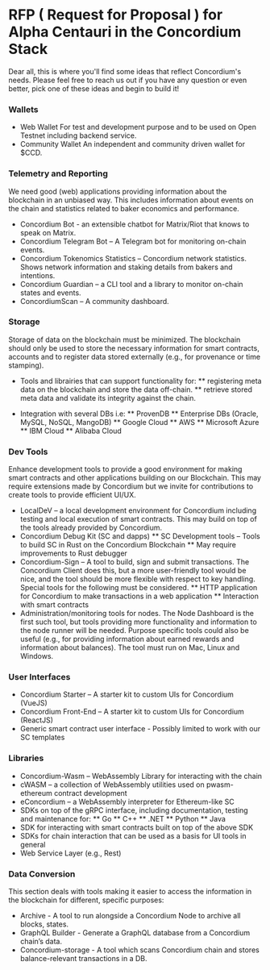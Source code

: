 # RFP ( Request for Proposal ) for Alpha Centauri in the Concordium Stack

Dear all, this is where you'll find some ideas that reflect Concordium's needs. Please feel free to reach us out if you have any question or even better, pick one of these ideas and begin to build it!

### Wallets
 * Web Wallet
 For test and development purpose and to be used on Open Testnet including backend service.
 * Community Wallet
 An independent and community driven wallet for $CCD.
 
 ### Telemetry and Reporting
 We need good (web) applications providing information about the blockchain in an unbiased way. This includes information about events on the chain and statistics related to baker economics and performance.
 * Concordium Bot - an extensible chatbot for Matrix/Riot that knows to speak on Matrix.
 * Concordium Telegram Bot – A Telegram bot for monitoring on-chain events.
 * Concordium Tokenomics Statistics – Concordium network statistics. Shows network information and staking details from bakers and intentions. 
 * Concordium Guardian – a CLI tool and a library to monitor on-chain states and events. 
 * ConcordiumScan – A community dashboard.
 
 ### Storage
 Storage of data on the blockchain must be minimized. The blockchain should only be used to store the necessary information for smart contracts, accounts and to register data stored externally (e.g., for provenance or time stamping).

* Tools and librairies that can support functionality for:
  ** registering meta data on the blockchain and store the data off-chain.
  ** retrieve stored meta data and validate its integrity against the chain.

* Integration with several DBs i.e:
    ** ProvenDB
    ** Enterprise DBs (Oracle, MySQL, NoSQL, MangoDB)
    ** Google Cloud
    ** AWS
    ** Microsoft Azure
    ** IBM Cloud
    ** Alibaba Cloud

### Dev Tools
Enhance development tools to provide a good environment for making smart contracts and other applications building on our Blockchain. This may require extensions made by Concordium but we invite for contributions to create tools to provide efficient UI/UX.
* LocalDeV – a local development environment for Concordium including testing and local execution of smart contracts. This may build on top of the tools already provided by Concordium. 
* Concordium Debug Kit (SC and dapps)
    ** SC Development tools – Tools to build SC in Rust on the Concordium Blockchain
    ** May require improvements to Rust debugger
* Concordium-Sign – A tool to build, sign and submit transactions. The Concordium Client does this, but a more user-friendly tool would be nice, and the tool should be more flexible with respect to key handling. Special tools for the following must be considered.
    ** HTTP application for Concordium to make transactions in a web application
    ** Interaction with smart contracts
* Administration/monitoring tools for nodes. The Node Dashboard is the first such tool, but tools providing more functionality and information to the  node runner will be needed. Purpose specific tools could also be useful (e.g., for providing information about earned rewards and information about balances). The tool must run on Mac, Linux and Windows.

### User Interfaces

* Concordium Starter – A starter kit to custom UIs for Concordium (VueJS)
* Concordium Front-End – A starter kit to custom UIs for Concordium (ReactJS)
* Generic smart contract user interface - Possibly limited to work with our SC templates

### Libraries
* Concordium-Wasm – WebAssembly Library for interacting with the chain 
* cWASM – a collection of WebAssembly utilities used on pwasm-ethereum contract development 
* eConcordium – a WebAssembly interpreter for Ethereum-like SC
* SDKs on top of the gRPC interface, including documentation, testing and maintenance for: 
    ** Go
    ** C++
    ** .NET
    ** Python
    ** Java
* SDK for interacting with smart contracts built on top of the above SDK
* SDKs for chain interaction that can be used as a basis for UI tools in general
* Web Service Layer (e.g., Rest)

### Data Conversion
This section deals with tools making it easier to access the information in the blockchain for different, specific purposes:
* Archive - A tool to run alongside a Concordium Node to archive all blocks, states.
* GraphQL Builder - Generate a GraphQL database from a Concordium chain’s data.
* Concordium-storage - A tool which scans Concordium chain and stores balance-relevant transactions in a DB.








